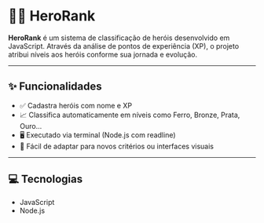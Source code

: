 # 🦸‍♂️ HeroRank

**HeroRank** é um sistema de classificação de heróis desenvolvido em JavaScript. Através da análise de pontos de experiência (XP), o projeto atribui níveis aos heróis conforme sua jornada e evolução.

---

## ✨ Funcionalidades

- ✅ Cadastra heróis com nome e XP
- 📈 Classifica automaticamente em níveis como Ferro, Bronze, Prata, Ouro...
- 🖥️ Executado via terminal (Node.js com readline)
- 🔧 Fácil de adaptar para novos critérios ou interfaces visuais

---

## 💻 Tecnologias

- JavaScript
- Node.js

